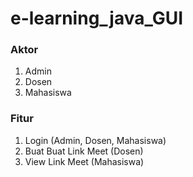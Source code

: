 # e-learning_java_GUI

### Aktor
1. Admin
2. Dosen
3. Mahasiswa

### Fitur
1. Login (Admin, Dosen, Mahasiswa)
2. Buat Buat Link Meet (Dosen)
3. View Link Meet (Mahasiswa)
